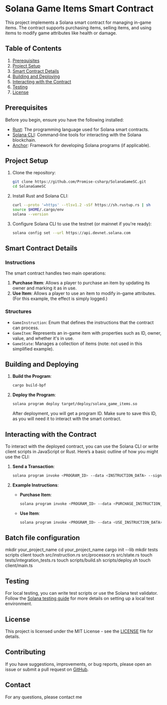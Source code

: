 # Solana Game Items Smart Contract

This project implements a Solana smart contract for managing in-game items. The contract supports purchasing items, selling items, and using items to modify game attributes like health or damage.

## Table of Contents

1. [Prerequisites](#prerequisites)
2. [Project Setup](#project-setup)
3. [Smart Contract Details](#smart-contract-details)
4. [Building and Deploying](#building-and-deploying)
5. [Interacting with the Contract](#interacting-with-the-contract)
6. [Testing](#testing)
7. [License](#license)

## Prerequisites

Before you begin, ensure you have the following installed:

- [Rust](https://www.rust-lang.org/): The programming language used for Solana smart contracts.
- [Solana CLI](https://docs.solana.com/cli/install-solana-cli-tools): Command-line tools for interacting with the Solana blockchain.
- [Anchor](https://project-serum.github.io/anchor/): Framework for developing Solana programs (if applicable).

## Project Setup

1. Clone the repository:

    ```sh
    git clone https://github.com/Promise-csharp/SolanaGameSC.git
    cd SolanaGameSC
    ```

2. Install Rust and Solana CLI:

    ```sh
    curl --proto '=https' --tlsv1.2 -sSf https://sh.rustup.rs | sh
    source $HOME/.cargo/env
    solana --version
    ```

3. Configure Solana CLI to use the testnet (or mainnet if you're ready):

    ```sh
    solana config set --url https://api.devnet.solana.com
    ```

## Smart Contract Details

### Instructions

The smart contract handles two main operations:

1. **Purchase Item**: Allows a player to purchase an item by updating its owner and marking it as in use.
2. **Use Item**: Allows a player to use an item to modify in-game attributes. (For this example, the effect is simply logged.)

### Structures

- `GameInstruction`: Enum that defines the instructions that the contract can process.
- `GameItem`: Represents an in-game item with properties such as ID, owner, value, and whether it's in use.
- `GameState`: Manages a collection of items (note: not used in this simplified example).

## Building and Deploying

1. **Build the Program**:

    ```sh
    cargo build-bpf
    ```

2. **Deploy the Program**:

    ```sh
    solana program deploy target/deploy/solana_game_items.so
    ```

   After deployment, you will get a program ID. Make sure to save this ID, as you will need it to interact with the smart contract.

## Interacting with the Contract

To interact with the deployed contract, you can use the Solana CLI or write client scripts in JavaScript or Rust. Here’s a basic outline of how you might use the CLI:

1. **Send a Transaction**:

    ```sh
    solana program invoke <PROGRAM_ID> --data <INSTRUCTION_DATA> --signer <SIGNER_KEYPAIR>
    ```

2. **Example Instructions**:

    - **Purchase Item**:
      ```sh
      solana program invoke <PROGRAM_ID> --data <PURCHASE_INSTRUCTION_DATA> --signer <SIGNER_KEYPAIR>
      ```

    - **Use Item**:
      ```sh
      solana program invoke <PROGRAM_ID> --data <USE_INSTRUCTION_DATA> --signer <SIGNER_KEYPAIR>
      ```




## Batch file configuration

mkdir your_project_name
cd your_project_name
cargo init --lib
mkdir tests scripts client
touch src/instruction.rs src/processor.rs src/state.rs
touch tests/integration_tests.rs
touch scripts/build.sh scripts/deploy.sh
touch client/main.ts

## Testing


For local testing, you can write test scripts or use the Solana test validator. Follow the [Solana testing guide](https://docs.solana.com/developing/test-validator) for more details on setting up a local test environment.

## License

This project is licensed under the MIT License - see the [LICENSE](LICENSE) file for details.

## Contributing

If you have suggestions, improvements, or bug reports, please open an issue or submit a pull request on [GitHub](https://github.com/yourusername/solana-game-items).

## Contact

For any questions, please contact me
